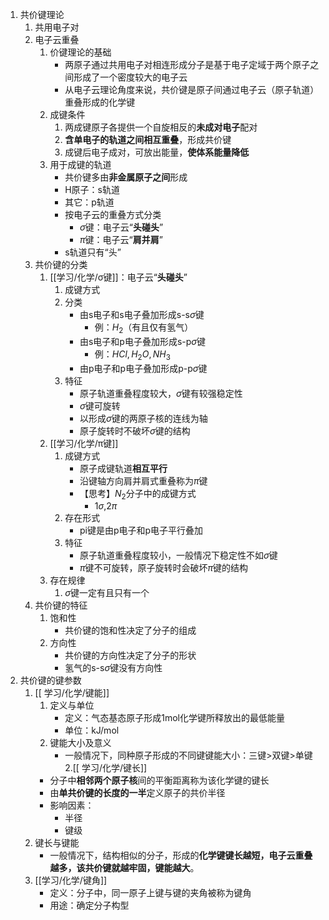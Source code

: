 1. 共价键理论
	1. 共用电子对
	2. 电子云重叠
		1. 价键理论的基础
			- 两原子通过共用电子对相连形成分子是基于电子定域于两个原子之间形成了一个密度较大的电子云
			- 从电子云理论角度来说，共价键是原子间通过电子云（原子轨道）重叠形成的化学键
		2. 成键条件
			1. 两成键原子各提供一个自旋相反的**未成对电子**配对
			2. **含单电子的轨道之间相互重叠**，形成共价键
			3. 成键后电子成对，可放出能量，**使体系能量降低**
		3. 用于成键的轨道
			- 共价键多由**非金属原子之间**形成
			- H原子：s轨道
			- 其它：p轨道
			- 按电子云的重叠方式分类
				- $\sigma$键：电子云“**头碰头**”
				- $\pi$键：电子云“**肩并肩**”
			- s轨道只有“头”
	3. 共价键的分类
		1. [[学习/化学/σ键]]：电子云“**头碰头**”
			1. 成键方式
			2. 分类
				- 由s电子和s电子叠加形成s-s$\sigma$键
					- 例：$H_2$（有且仅有氢气）
				- 由s电子和p电子叠加形成s-p$\sigma$键
					- 例：$HCl,H_2O,NH_3$
				- 由p电子和p电子叠加形成p-p$\sigma$键
			3. 特征
				- 原子轨道重叠程度较大，$\sigma$键有较强稳定性
				- $\sigma$键可旋转
				- 以形成$\sigma$键的两原子核的连线为轴
				- 原子旋转时不破坏$\sigma$键的结构
		2. [[学习/化学/π键]]
			1. 成键方式
				- 原子成键轨道**相互平行**
				- 沿键轴方向肩并肩式重叠称为$\pi$键
				- 【思考】$N_2$分子中的成键方式
					- 1$\sigma$,2$\pi$
			2. 存在形式
				- pi键是由p电子和p电子平行叠加
			3. 特征
				- 原子轨道重叠程度较小，一般情况下稳定性不如$\sigma$键
				- $\pi$键不可旋转，原子旋转时会破坏$\pi$键的结构
		3. 存在规律
			1. $\sigma$键一定有且只有一个
	4. 共价键的特征
		1. 饱和性
			- 共价键的饱和性决定了分子的组成
		2. 方向性
			- 共价键的方向性决定了分子的形状
			- 氢气的s-s$\sigma$键没有方向性
2. 共价键的键参数
	1. [[ 学习/化学/键能]]
		1. 定义与单位
			- 定义：气态基态原子形成1mol化学键所释放出的最低能量
			- 单位：kJ/mol
		2. 键能大小及意义
			- 一般情况下，同种原子形成的不同键键能大小：三键>双键>单键
	2.[[ 学习/化学/键长]]
		- 分子中**相邻两个原子核**间的平衡距离称为该化学键的键长
		- 由**单共价键的长度的一半**定义原子的共价半径
		- 影响因素：
			- 半径
			- 键级
	3. 键长与键能
		- 一般情况下，结构相似的分子，形成的**化学键键长越短，电子云重叠越多，该共价键就越牢固，键能越大**。
	4. [[学习/化学/键角]]
		- 定义：分子中，同一原子上键与键的夹角被称为键角
		- 用途：确定分子构型
